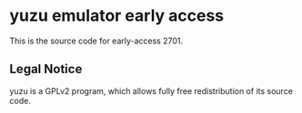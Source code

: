 yuzu emulator early access
=============

This is the source code for early-access 2701.

## Legal Notice

yuzu is a GPLv2 program, which allows fully free redistribution of its source code.